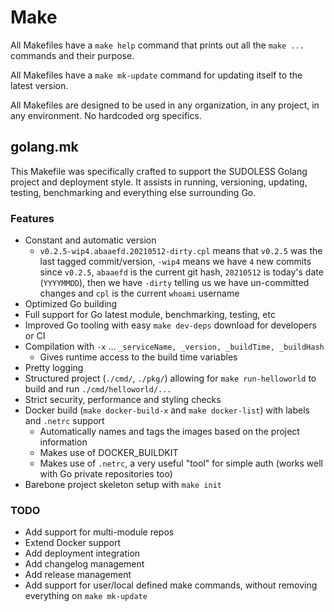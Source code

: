 # Make

All Makefiles have a `make help` command that prints out all the `make ...` commands and their purpose.

All Makefiles have a `make mk-update` command for updating itself to the latest version.

All Makefiles are designed to be used in any organization, in any project, in any environment. No hardcoded org specifics.

## golang.mk

This Makefile was specifically crafted to support the SUDOLESS Golang project and deployment style. It assists in
running, versioning, updating, testing, benchmarking and everything else surrounding Go.

### Features

* Constant and automatic version
  * `v0.2.5-wip4.abaaefd.20210512-dirty.cpl` means that `v0.2.5` was the last tagged commit/version, `-wip4` means we have `4` new commits since `v0.2.5`, `abaaefd` is the current git hash, `20210512` is today's date (`YYYYMMDD`), then we have `-dirty` telling us we have un-committed changes and `cpl` is the current `whoami` username
* Optimized Go building
* Full support for Go latest module, benchmarking, testing, etc
* Improved Go tooling with easy `make dev-deps` download for developers or CI
* Compilation with `-x` ... `_serviceName, _version, _buildTime, _buildHash`
    * Gives runtime access to the build time variables
* Pretty logging
* Structured project (`./cmd/`, `./pkg/`) allowing for `make run-helloworld` to build and run `./cmd/helloworld/...`
* Strict security, performance and styling checks
* Docker build (`make docker-build-x` and `make docker-list`) with labels and `.netrc` support
  * Automatically names and tags the images based on the project information
  * Makes use of DOCKER_BUILDKIT
  * Makes use of `.netrc`, a very useful "tool" for simple auth (works well with Go private repositories too)
* Barebone project skeleton setup with `make init`

### TODO

* Add support for multi-module repos
* Extend Docker support
* Add deployment integration
* Add changelog management
* Add release management
* Add support for user/local defined make commands, without removing everything on `make mk-update`
